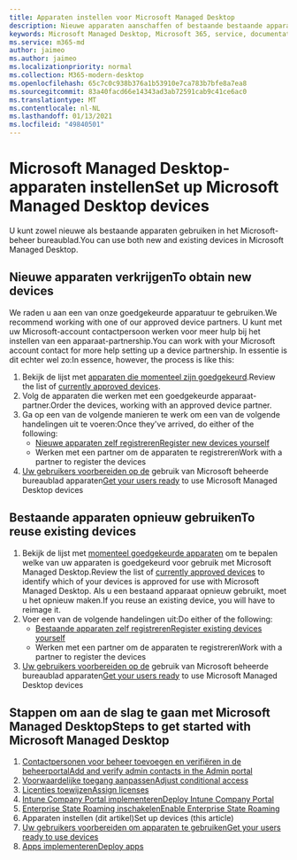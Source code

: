 ```yaml
---
title: Apparaten instellen voor Microsoft Managed Desktop
description: Nieuwe apparaten aanschaffen of bestaande bestaande apparaten opnieuw gebruiken
keywords: Microsoft Managed Desktop, Microsoft 365, service, documentatie
ms.service: m365-md
author: jaimeo
ms.author: jaimeo
ms.localizationpriority: normal
ms.collection: M365-modern-desktop
ms.openlocfilehash: 65c7c0c938b376a1b53910e7ca783b7bfe8a7ea8
ms.sourcegitcommit: 83a40facd66e14343ad3ab72591cab9c41ce6ac0
ms.translationtype: MT
ms.contentlocale: nl-NL
ms.lasthandoff: 01/13/2021
ms.locfileid: "49840501"
---
```

# <a name="set-up-microsoft-managed-desktop-devices"></a><span data-ttu-id="25573-104">Microsoft Managed Desktop-apparaten instellen</span><span class="sxs-lookup"><span data-stu-id="25573-104">Set up Microsoft Managed Desktop devices</span></span>

<span data-ttu-id="25573-105">U kunt zowel nieuwe als bestaande apparaten gebruiken in het Microsoft-beheer bureaublad.</span><span class="sxs-lookup"><span data-stu-id="25573-105">You can use both new and existing devices in Microsoft Managed Desktop.</span></span>

## <a name="to-obtain-new-devices"></a><span data-ttu-id="25573-106">Nieuwe apparaten verkrijgen</span><span class="sxs-lookup"><span data-stu-id="25573-106">To obtain new devices</span></span>

<span data-ttu-id="25573-107">We raden u aan een van onze goedgekeurde apparatuur te gebruiken.</span><span class="sxs-lookup"><span data-stu-id="25573-107">We recommend working with one of our approved device partners.</span></span> <span data-ttu-id="25573-108">U kunt met uw Microsoft-account contactpersoon werken voor meer hulp bij het instellen van een apparaat-partnership.</span><span class="sxs-lookup"><span data-stu-id="25573-108">You can work with your Microsoft account contact for more help setting up a device partnership.</span></span> <span data-ttu-id="25573-109">In essentie is dit echter wel zo:</span><span class="sxs-lookup"><span data-stu-id="25573-109">In essence, however, the process is like this:</span></span>

1. <span data-ttu-id="25573-110">Bekijk de lijst met [apparaten die momenteel zijn goedgekeurd](../service-description/device-list.md).</span><span class="sxs-lookup"><span data-stu-id="25573-110">Review the list of [currently approved devices](../service-description/device-list.md).</span></span>
2. <span data-ttu-id="25573-111">Volg de apparaten die werken met een goedgekeurde apparaat-partner.</span><span class="sxs-lookup"><span data-stu-id="25573-111">Order the devices, working with an approved device partner.</span></span>
3. <span data-ttu-id="25573-112">Ga op een van de volgende manieren te werk om een van de volgende handelingen uit te voeren:</span><span class="sxs-lookup"><span data-stu-id="25573-112">Once they've arrived, do either of the following:</span></span>
    - [<span data-ttu-id="25573-113">Nieuwe apparaten zelf registreren</span><span class="sxs-lookup"><span data-stu-id="25573-113">Register new devices yourself</span></span>](register-devices-self.md)
    - <span data-ttu-id="25573-114">Werken met een partner om de apparaten te registreren</span><span class="sxs-lookup"><span data-stu-id="25573-114">Work with a partner to register the devices</span></span>
4. <span data-ttu-id="25573-115">[Uw gebruikers voorbereiden op de](get-started-devices.md) gebruik van Microsoft beheerde bureaublad apparaten</span><span class="sxs-lookup"><span data-stu-id="25573-115">[Get your users ready](get-started-devices.md) to use Microsoft Managed Desktop devices</span></span>

## <a name="to-reuse-existing-devices"></a><span data-ttu-id="25573-116">Bestaande apparaten opnieuw gebruiken</span><span class="sxs-lookup"><span data-stu-id="25573-116">To reuse existing devices</span></span>

1. <span data-ttu-id="25573-117">Bekijk de lijst met [momenteel goedgekeurde apparaten](../service-description/device-list.md) om te bepalen welke van uw apparaten is goedgekeurd voor gebruik met Microsoft Managed Desktop.</span><span class="sxs-lookup"><span data-stu-id="25573-117">Review the list of [currently approved devices](../service-description/device-list.md) to identify which of your devices is approved for use with Microsoft Managed Desktop.</span></span> <span data-ttu-id="25573-118">Als u een bestaand apparaat opnieuw gebruikt, moet u het opnieuw maken.</span><span class="sxs-lookup"><span data-stu-id="25573-118">If you reuse an existing device, you will have to reimage it.</span></span>
2. <span data-ttu-id="25573-119">Voer een van de volgende handelingen uit:</span><span class="sxs-lookup"><span data-stu-id="25573-119">Do either of the following:</span></span>
    - [<span data-ttu-id="25573-120">Bestaande apparaten zelf registreren</span><span class="sxs-lookup"><span data-stu-id="25573-120">Register existing devices yourself</span></span>](register-reused-devices-self.md)
    - <span data-ttu-id="25573-121">Werken met een partner om de apparaten te registreren</span><span class="sxs-lookup"><span data-stu-id="25573-121">Work with a partner to register the devices</span></span>
3. <span data-ttu-id="25573-122">[Uw gebruikers voorbereiden op de](get-started-devices.md) gebruik van Microsoft beheerde bureaublad apparaten</span><span class="sxs-lookup"><span data-stu-id="25573-122">[Get your users ready](get-started-devices.md) to use Microsoft Managed Desktop devices</span></span>

## <a name="steps-to-get-started-with-microsoft-managed-desktop"></a><span data-ttu-id="25573-123">Stappen om aan de slag te gaan met Microsoft Managed Desktop</span><span class="sxs-lookup"><span data-stu-id="25573-123">Steps to get started with Microsoft Managed Desktop</span></span>

1. [<span data-ttu-id="25573-124">Contactpersonen voor beheer toevoegen en verifiëren in de beheerportal</span><span class="sxs-lookup"><span data-stu-id="25573-124">Add and verify admin contacts in the Admin portal</span></span>](add-admin-contacts.md)
2. [<span data-ttu-id="25573-125">Voorwaardelijke toegang aanpassen</span><span class="sxs-lookup"><span data-stu-id="25573-125">Adjust conditional access</span></span>](conditional-access.md)
3. [<span data-ttu-id="25573-126">Licenties toewijzen</span><span class="sxs-lookup"><span data-stu-id="25573-126">Assign licenses</span></span>](assign-licenses.md)
4. [<span data-ttu-id="25573-127">Intune Company Portal implementeren</span><span class="sxs-lookup"><span data-stu-id="25573-127">Deploy Intune Company Portal</span></span>](company-portal.md)
5. [<span data-ttu-id="25573-128">Enterprise State Roaming inschakelen</span><span class="sxs-lookup"><span data-stu-id="25573-128">Enable Enterprise State Roaming</span></span>](enterprise-state-roaming.md)
6. <span data-ttu-id="25573-129">Apparaten instellen (dit artikel)</span><span class="sxs-lookup"><span data-stu-id="25573-129">Set up devices (this article)</span></span>
7. [<span data-ttu-id="25573-130">Uw gebruikers voorbereiden om apparaten te gebruiken</span><span class="sxs-lookup"><span data-stu-id="25573-130">Get your users ready to use devices</span></span>](get-started-devices.md)
8. [<span data-ttu-id="25573-131">Apps implementeren</span><span class="sxs-lookup"><span data-stu-id="25573-131">Deploy apps</span></span>](deploy-apps.md)
